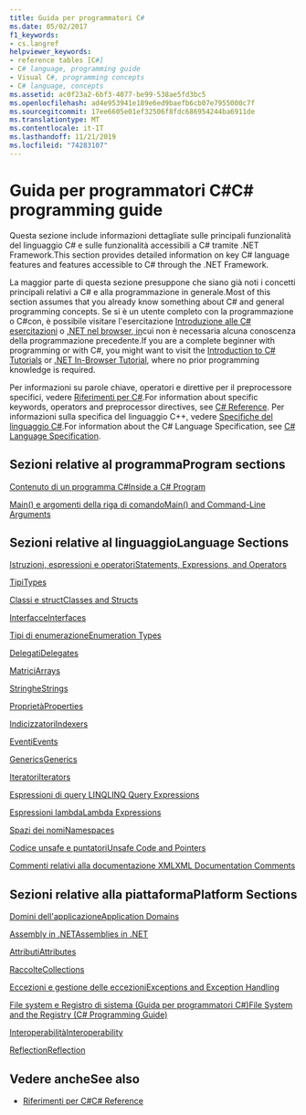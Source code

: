```yaml
---
title: Guida per programmatori C#
ms.date: 05/02/2017
f1_keywords:
- cs.langref
helpviewer_keywords:
- reference tables [C#]
- C# language, programming guide
- Visual C#, programming concepts
- C# language, concepts
ms.assetid: ac0f23a2-6bf3-4077-be99-538ae5fd3bc5
ms.openlocfilehash: ad4e953941e189e6ed9baefb6cb07e7955000c7f
ms.sourcegitcommit: 17ee6605e01ef32506f8fdc686954244ba6911de
ms.translationtype: MT
ms.contentlocale: it-IT
ms.lasthandoff: 11/21/2019
ms.locfileid: "74283107"
---
```

# <a name="c-programming-guide"></a><span data-ttu-id="e16db-102">Guida per programmatori C#</span><span class="sxs-lookup"><span data-stu-id="e16db-102">C# programming guide</span></span>

<span data-ttu-id="e16db-103">Questa sezione include informazioni dettagliate sulle principali funzionalità del linguaggio C# e sulle funzionalità accessibili a C# tramite .NET Framework.</span><span class="sxs-lookup"><span data-stu-id="e16db-103">This section provides detailed information on key C# language features and features accessible to C# through the .NET Framework.</span></span>  
  
 <span data-ttu-id="e16db-104">La maggior parte di questa sezione presuppone che siano già noti i concetti principali relativi a C# e alla programmazione in generale.</span><span class="sxs-lookup"><span data-stu-id="e16db-104">Most of this section assumes that you already know something about C# and general programming concepts.</span></span> <span data-ttu-id="e16db-105">Se si è un utente completo con la programmazione o C#con, è possibile visitare l'esercitazione [Introduzione alle C# esercitazioni](../tutorials/intro-to-csharp/index.md) o [.NET nel browser, in](https://dotnet.microsoft.com/learn/dotnet/in-browser-tutorial/1)cui non è necessaria alcuna conoscenza della programmazione precedente.</span><span class="sxs-lookup"><span data-stu-id="e16db-105">If you are a complete beginner with programming or with C#, you might want to visit the [Introduction to C# Tutorials](../tutorials/intro-to-csharp/index.md) or [.NET In-Browser Tutorial](https://dotnet.microsoft.com/learn/dotnet/in-browser-tutorial/1), where no prior programming knowledge is required.</span></span>  
  
 <span data-ttu-id="e16db-106">Per informazioni su parole chiave, operatori e direttive per il preprocessore specifici, vedere [Riferimenti per C#](../language-reference/index.md).</span><span class="sxs-lookup"><span data-stu-id="e16db-106">For information about specific keywords, operators and preprocessor directives, see [C# Reference](../language-reference/index.md).</span></span> <span data-ttu-id="e16db-107">Per informazioni sulla specifica del linguaggio C++, vedere [Specifiche del linguaggio C#](/dotnet/csharp/language-reference/language-specification/introduction).</span><span class="sxs-lookup"><span data-stu-id="e16db-107">For information about the C# Language Specification, see [C# Language Specification](/dotnet/csharp/language-reference/language-specification/introduction).</span></span>  
  
## <a name="program-sections"></a><span data-ttu-id="e16db-108">Sezioni relative al programma</span><span class="sxs-lookup"><span data-stu-id="e16db-108">Program sections</span></span>

[<span data-ttu-id="e16db-109">Contenuto di un programma C#</span><span class="sxs-lookup"><span data-stu-id="e16db-109">Inside a C# Program</span></span>](./inside-a-program/index.md)  
  
[<span data-ttu-id="e16db-110">Main() e argomenti della riga di comando</span><span class="sxs-lookup"><span data-stu-id="e16db-110">Main() and Command-Line Arguments</span></span>](./main-and-command-args/index.md)  

## <a name="language-sections"></a><span data-ttu-id="e16db-111">Sezioni relative al linguaggio</span><span class="sxs-lookup"><span data-stu-id="e16db-111">Language Sections</span></span>

[<span data-ttu-id="e16db-112">Istruzioni, espressioni e operatori</span><span class="sxs-lookup"><span data-stu-id="e16db-112">Statements, Expressions, and Operators</span></span>](./statements-expressions-operators/index.md)  

 [<span data-ttu-id="e16db-113">Tipi</span><span class="sxs-lookup"><span data-stu-id="e16db-113">Types</span></span>](./types/index.md)  

 [<span data-ttu-id="e16db-114">Classi e struct</span><span class="sxs-lookup"><span data-stu-id="e16db-114">Classes and Structs</span></span>](./classes-and-structs/index.md)  
  
 [<span data-ttu-id="e16db-115">Interfacce</span><span class="sxs-lookup"><span data-stu-id="e16db-115">Interfaces</span></span>](./interfaces/index.md)  

 [<span data-ttu-id="e16db-116">Tipi di enumerazione</span><span class="sxs-lookup"><span data-stu-id="e16db-116">Enumeration Types</span></span>](./enumeration-types.md)  
  
 [<span data-ttu-id="e16db-117">Delegati</span><span class="sxs-lookup"><span data-stu-id="e16db-117">Delegates</span></span>](./delegates/index.md)  

 [<span data-ttu-id="e16db-118">Matrici</span><span class="sxs-lookup"><span data-stu-id="e16db-118">Arrays</span></span>](./arrays/index.md)  
  
 [<span data-ttu-id="e16db-119">Stringhe</span><span class="sxs-lookup"><span data-stu-id="e16db-119">Strings</span></span>](./strings/index.md)  
  
 [<span data-ttu-id="e16db-120">Proprietà</span><span class="sxs-lookup"><span data-stu-id="e16db-120">Properties</span></span>](./classes-and-structs/properties.md)  
  
 [<span data-ttu-id="e16db-121">Indicizzatori</span><span class="sxs-lookup"><span data-stu-id="e16db-121">Indexers</span></span>](./indexers/index.md)  
  
 [<span data-ttu-id="e16db-122">Eventi</span><span class="sxs-lookup"><span data-stu-id="e16db-122">Events</span></span>](./events/index.md)  
  
 [<span data-ttu-id="e16db-123">Generics</span><span class="sxs-lookup"><span data-stu-id="e16db-123">Generics</span></span>](./generics/index.md)  
  
 [<span data-ttu-id="e16db-124">Iteratori</span><span class="sxs-lookup"><span data-stu-id="e16db-124">Iterators</span></span>](./concepts/iterators.md)
  
 [<span data-ttu-id="e16db-125">Espressioni di query LINQ</span><span class="sxs-lookup"><span data-stu-id="e16db-125">LINQ Query Expressions</span></span>](../linq/index.md)  
  
 [<span data-ttu-id="e16db-126">Espressioni lambda</span><span class="sxs-lookup"><span data-stu-id="e16db-126">Lambda Expressions</span></span>](./statements-expressions-operators/lambda-expressions.md)  
  
 [<span data-ttu-id="e16db-127">Spazi dei nomi</span><span class="sxs-lookup"><span data-stu-id="e16db-127">Namespaces</span></span>](./namespaces/index.md)  
  
 [<span data-ttu-id="e16db-128">Codice unsafe e puntatori</span><span class="sxs-lookup"><span data-stu-id="e16db-128">Unsafe Code and Pointers</span></span>](./unsafe-code-pointers/index.md)  
  
 [<span data-ttu-id="e16db-129">Commenti relativi alla documentazione XML</span><span class="sxs-lookup"><span data-stu-id="e16db-129">XML Documentation Comments</span></span>](./xmldoc/index.md)  
  
## <a name="platform-sections"></a><span data-ttu-id="e16db-130">Sezioni relative alla piattaforma</span><span class="sxs-lookup"><span data-stu-id="e16db-130">Platform Sections</span></span>

 [<span data-ttu-id="e16db-131">Domini dell'applicazione</span><span class="sxs-lookup"><span data-stu-id="e16db-131">Application Domains</span></span>](../../framework/app-domains/application-domains.md)  
  
 [<span data-ttu-id="e16db-132">Assembly in .NET</span><span class="sxs-lookup"><span data-stu-id="e16db-132">Assemblies in .NET</span></span>](../../standard/assembly/index.md)  
  
 [<span data-ttu-id="e16db-133">Attributi</span><span class="sxs-lookup"><span data-stu-id="e16db-133">Attributes</span></span>](./concepts/attributes/index.md)  
  
 [<span data-ttu-id="e16db-134">Raccolte</span><span class="sxs-lookup"><span data-stu-id="e16db-134">Collections</span></span>](./concepts/collections.md)  
  
 [<span data-ttu-id="e16db-135">Eccezioni e gestione delle eccezioni</span><span class="sxs-lookup"><span data-stu-id="e16db-135">Exceptions and Exception Handling</span></span>](./exceptions/index.md)  
  
 [<span data-ttu-id="e16db-136">File system e Registro di sistema (Guida per programmatori C#)</span><span class="sxs-lookup"><span data-stu-id="e16db-136">File System and the Registry (C# Programming Guide)</span></span>](./file-system/index.md)  
  
 [<span data-ttu-id="e16db-137">Interoperabilità</span><span class="sxs-lookup"><span data-stu-id="e16db-137">Interoperability</span></span>](./interop/index.md)  
  
 [<span data-ttu-id="e16db-138">Reflection</span><span class="sxs-lookup"><span data-stu-id="e16db-138">Reflection</span></span>](./concepts/reflection.md)  
  
## <a name="see-also"></a><span data-ttu-id="e16db-139">Vedere anche</span><span class="sxs-lookup"><span data-stu-id="e16db-139">See also</span></span>

- [<span data-ttu-id="e16db-140">Riferimenti per C#</span><span class="sxs-lookup"><span data-stu-id="e16db-140">C# Reference</span></span>](../language-reference/index.md)
